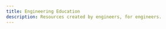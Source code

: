 ```yaml
---
title: Engineering Education
description: Resources created by engineers, for engineers.
---
```

<!-- <div>
<p>
  <span class="justify-center">Section partners with university students in Computer Science related fields of study to research and write about topics that are relevant to engineers in the modern technology landscape. You can find more information and program guidelines in the <a style="text-decoration: none;" href="https://github.com/section-io/engineering-education"><span class="text-light-blue decoration-none">GitHub repository</span></a>. If you're currently enrolled in a Computer Science related field of study and are interested in participating in the program, please complete <a style="text-decoration: none;" href="https://docs.google.com/forms/d/e/1FAIpQLSfTbj3kqvEJEb5RLjqJurfbHa8ckzQx0CjRzaizblue9ZOK5A/viewform?usp=sf_link"><span class="text-light-blue decoration-none">this form</span></a>.</span>
</p>
</div> -->